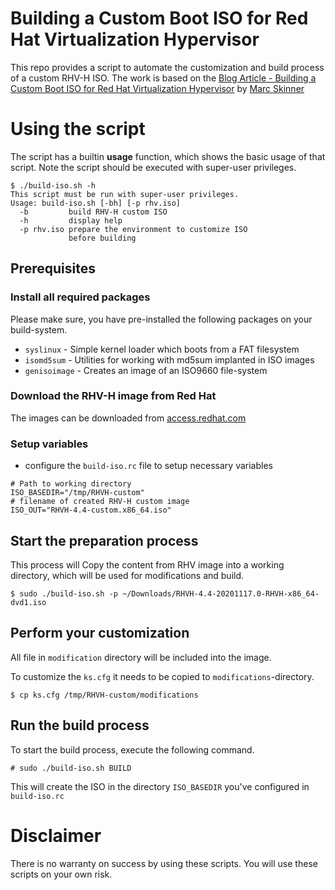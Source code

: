 
# Building a Custom Boot ISO for Red Hat Virtualization Hypervisor
This repo provides a script to automate the customization and build process of a custom RHV-H ISO.
The work is based on the [Blog Article - Building a Custom Boot ISO for Red Hat Virtualization Hypervisor](https://www.redhat.com/en/blog/building-custom-boot-iso-red-hat-virtualization-hypervisor) by [Marc Skinner](https://www.redhat.com/en/authors/marc-skinner)


# Using the script
The script has a builtin __usage__ function, which shows the basic usage of that script.
Note the script should be executed with super-user privileges.

~~~
$ ./build-iso.sh -h
This script must be run with super-user privileges.
Usage: build-iso.sh [-bh] [-p rhv.iso]
  -b         build RHV-H custom ISO
  -h         display help
  -p rhv.iso prepare the environment to customize ISO
             before building
~~~

## Prerequisites

### Install all required packages
Please make sure, you have pre-installed the following packages on your build-system.
* `syslinux` - Simple kernel loader which boots from a FAT filesystem
* `isomd5sum` - Utilities for working with md5sum implanted in ISO images
* `genisoimage` - Creates an image of an ISO9660 file-system


### Download the RHV-H image from Red Hat
The images can be downloaded from [access.redhat.com](https://access.redhat.com/products/red-hat-virtualization#getstarted)

### Setup variables
* configure the `build-iso.rc` file to setup necessary variables

~~~
# Path to working directory
ISO_BASEDIR="/tmp/RHVH-custom"
# filename of created RHV-H custom image
ISO_OUT="RHVH-4.4-custom.x86_64.iso"
~~~

## Start the preparation process
This process will Copy the content from RHV image into a working directory, which will be used for modifications and build.

~~~
$ sudo ./build-iso.sh -p ~/Downloads/RHVH-4.4-20201117.0-RHVH-x86_64-dvd1.iso
~~~

## Perform your customization
All file in `modification` directory will be included into the image.

To customize the `ks.cfg` it needs to be copied to `modifications`-directory.

~~~
$ cp ks.cfg /tmp/RHVH-custom/modifications
~~~

## Run the build process
To start the build process, execute the following command.

~~~
# sudo ./build-iso.sh BUILD
~~~

This will create the ISO in the directory `ISO_BASEDIR` you've configured in `build-iso.rc`

# Disclaimer
There is no warranty on success by using these scripts. You will use these scripts on your own risk.